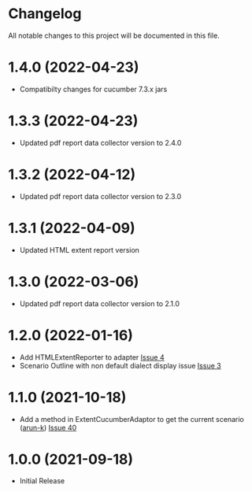 # Changelog
All notable changes to this project will be documented in this file.

# 1.4.0 (2022-04-23)

* Compatibilty changes for cucumber 7.3.x jars

# 1.3.3 (2022-04-23)

* Updated pdf report data collector version to 2.4.0

# 1.3.2 (2022-04-12)

* Updated pdf report data collector version to 2.3.0

# 1.3.1 (2022-04-09)
* Updated HTML extent report version

# 1.3.0 (2022-03-06)

* Updated pdf report data collector version to 2.1.0

# 1.2.0 (2022-01-16)

* Add HTMLExtentReporter to adapter [Issue 4](https://github.com/grasshopper7/extentreports-cucumber7-adapter/issues/4)
* Scenario Outline with non default dialect display issue [Issue 3](https://github.com/grasshopper7/extentreports-cucumber6-adapter/issues/3)

# 1.1.0 (2021-10-18)

* Add a method in ExtentCucumberAdaptor to get the current scenario ([arun-k](https://github.com/arun-k)) [Issue 40](https://github.com/grasshopper7/extentreports-cucumber7-adapter/issues/1)

# 1.0.0 (2021-09-18)

* Initial Release 

